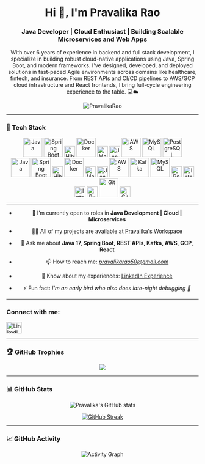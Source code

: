 
<h1 align="center">Hi 👋, I'm Pravalika Rao</h1>
<h3 align="center">Java Developer | Cloud Enthusiast | Building Scalable Microservices and Web Apps</h3>

<p align="center"> 
With over 6 years of experience in backend and full stack development, I specialize in building robust cloud-native applications using Java, Spring Boot, and modern frameworks. I've designed, developed, and deployed solutions in fast-paced Agile environments across domains like healthcare, fintech, and insurance. From REST APIs and CI/CD pipelines to AWS/GCP cloud infrastructure and React frontends, I bring full-cycle engineering experience to the table. 💻☁️
</p>

<p align="center"> 
  <img src="https://komarev.com/ghpvc/?username=SonyKiran&label=Profile%20views&color=0e75b6&style=flat" alt="PravalikaRao" />
</p>

---

### 🚀 Tech Stack

<div align="center">
  <!-- Core Java -->
  <img src="https://techstack-generator.vercel.app/java-icon.svg" alt="Java" width="50" height="50" />
  <img src="https://techstack-generator.vercel.app/spring-icon.svg" alt="Spring Boot" width="50" height="50" />
  <img src="https://img.shields.io/badge/Hibernate-59666C?style=for-the-badge&logo=hibernate&logoColor=white" alt="Hibernate" height="28" />

  <!-- DevOps & Build Tools -->
  <img src="https://techstack-generator.vercel.app/docker-icon.svg" alt="Docker" width="50" height="50" />
  <img src="https://img.shields.io/badge/Maven-C71A36?style=for-the-badge&logo=apachemaven&logoColor=white" alt="Maven" height="28" />
  <img src="https://img.shields.io/badge/Jenkins-D24939?style=for-the-badge&logo=jenkins&logoColor=white" alt="Jenkins" height="28" />

  <!-- Cloud & Messaging -->
  <img src="https://techstack-generator.vercel.app/aws-icon.svg" alt="AWS" width="50" height="50" />
 

  <!-- Database -->
  <img src="https://techstack-generator.vercel.app/mysql-icon.svg" alt="MySQL" width="50" height="50" />
  <img src="https://techstack-generator.vercel.app/postgresql-icon.svg" alt="PostgreSQL" width="50" height="50" />
  <div align="center">
  <!-- Core Java -->
  <img src="https://techstack-generator.vercel.app/java-icon.svg" alt="Java" width="50" height="50" />
  <img src="https://techstack-generator.vercel.app/spring-icon.svg" alt="Spring Boot" width="50" height="50" />
  <img src="https://img.shields.io/badge/Hibernate-59666C?style=for-the-badge&logo=hibernate&logoColor=white" alt="Hibernate" height="28" />

  <!-- DevOps & Build Tools -->
  <img src="https://techstack-generator.vercel.app/docker-icon.svg" alt="Docker" width="50" height="50" />
  <img src="https://img.shields.io/badge/Maven-C71A36?style=for-the-badge&logo=apachemaven&logoColor=white" alt="Maven" height="28" />
  <img src="https://img.shields.io/badge/Jenkins-D24939?style=for-the-badge&logo=jenkins&logoColor=white" alt="Jenkins" height="28" />

  <!-- Cloud & Messaging -->
  <img src="https://techstack-generator.vercel.app/aws-icon.svg" alt="AWS" width="50" height="50" />
  <img src="https://techstack-generator.vercel.app/kafka-icon.svg" alt="Kafka" width="50" height="50" />

  <!-- Database -->
  <img src="https://techstack-generator.vercel.app/mysql-icon.svg" alt="MySQL" width="50" height="50" />
  <img src="https://img.shields.io/badge/PostgreSQL-316192?style=for-the-badge&logo=postgresql&logoColor=white" alt="PostgreSQL" height="28" />

  <!-- IDE & Tools -->
  <img src="https://img.shields.io/badge/IntelliJIDEA-000000.svg?style=for-the-badge&logo=intellij-idea&logoColor=white" alt="IntelliJ IDEA" height="28" />
  <img src="https://img.shields.io/badge


  <!-- IDE & Tools -->
  <img src="https://img.shields.io/badge/IntelliJIDEA-000000.svg?style=for-the-badge&logo=intellij-idea&logoColor=white" alt="IntelliJ IDEA" height="28" />
  <img src="https://img.shields.io/badge/Postman-FF6C37?style=for-the-badge&logo=postman&logoColor=white" alt="Postman" height="28" />

  <!-- CI/CD & Version Control -->
  <img src="https://techstack-generator.vercel.app/git-icon.svg" alt="Git" width="50" height="50" />
  <img src="https://img.shields.io/badge/GitLab%20CI/CD-FC6D26?style=for-the-badge&logo=gitlab&logoColor=white" alt="GitLab CI/CD" height="28" />
</div>

---

- 🔭 I’m currently open to roles in **Java Development | Cloud | Microservices**

- 👨‍💻 All of my projects are available at [Pravalika's Workspace](https://github.com/SonyKiran/Projects)

- 💬 Ask me about **Java 17, Spring Boot, REST APIs, Kafka, AWS, GCP, React**

- 📫 How to reach me: *pravalikarao50@gmail.com*

- 📄 Know about my experiences: [LinkedIn Experience](https://www.linkedin.com/in/sony-kiran/details/experience/)

- ⚡ Fun fact: *I'm an early bird who also does late-night debugging 🦉*

---

<h3 align="left">Connect with me:</h3>
<p align="left">
<a href="https://www.linkedin.com/in/sony-kiran/" target="blank"><img align="center" src="https://raw.githubusercontent.com/SonyKiran/github-profile-readme-generator/master/src/images/icons/Social/linked-in-alt.svg" alt="LinkedIn" height="30" width="40" /></a>
</p>

---

<h3 align="left">🏆 GitHub Trophies</h3>

<p align="center">
<img src="https://github-profile-trophy.vercel.app/?username=SonyKiran&theme=matrix&no-bg=true&no-frame=true&row=1&column=4&title=Commits,PullRequest,Repositories,Followers" />
</p>

---

<h3 align="left">📊 GitHub Stats</h3>

<div align="center">
 
![Pravalika's GitHub stats](https://github-readme-stats.vercel.app/api?username=SonyKiran&theme=midnight-purple&show_icons=true)

[![GitHub Streak](https://streak-stats.demolab.com/?user=SonyKiran&theme=midnight-purple)](https://git.io/streak-stats)

</div>

---

<h3 align="left">📈 GitHub Activity</h3>

![Activity Graph](https://github-readme-activity-graph.vercel.app/graph?username=SonyKiran&custom_title=Pravalika%20Rao's%20GitHub%20Activity%20Graph&bg_color=0D1117&color=7F3FBF&line=7F3FBF&point=7F3FBF&area=true)


